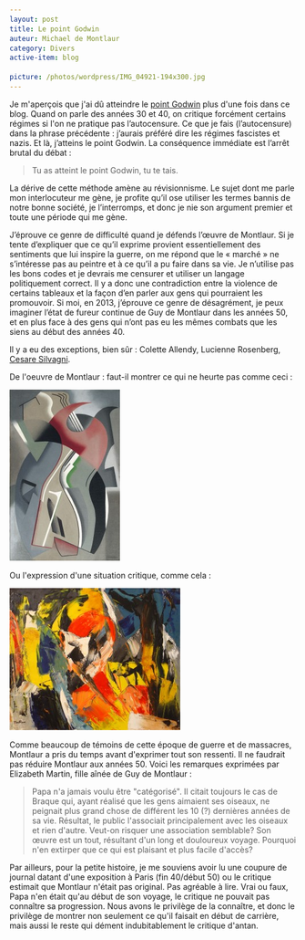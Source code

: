 ```yaml
---
layout: post
title: Le point Godwin
auteur: Michael de Montlaur
category: Divers
active-item: blog

picture: /photos/wordpress/IMG_04921-194x300.jpg
---
```


Je m'aperçois que j'ai dû atteindre le <a href="http://fr.wiktionary.org/wiki/point_Godwin">point Godwin</a> plus d'une fois dans ce blog. Quand on parle des années 30 et 40, on critique forcément certains régimes si l'on ne pratique pas l’autocensure. Ce que je fais (l’autocensure) dans la phrase précédente : j’aurais préféré dire les régimes fascistes et nazis. Et là, j’atteins le point Godwin. La conséquence immédiate est l’arrêt brutal du débat :
> Tu as atteint le point Godwin, tu te tais.

La dérive de cette méthode amène au révisionnisme. Le sujet dont me parle mon interlocuteur me gène, je profite qu’il ose utiliser les termes bannis de notre bonne société, je l’interromps, et donc je nie son argument premier et toute une période qui me gène.

<!--more-->

J’éprouve ce genre de difficulté quand je défends l’œuvre de Montlaur. Si je tente d’expliquer que ce qu’il exprime provient essentiellement des sentiments que lui inspire la guerre, on me répond que le « marché » ne s’intéresse pas au peintre et à ce qu’il a pu faire dans sa vie. Je n’utilise pas les bons codes et je devrais me censurer et utiliser un langage politiquement correct. Il y a donc une contradiction entre la violence de certains tableaux et la façon d’en parler aux gens qui pourraient les promouvoir. Si moi, en 2013, j’éprouve ce genre de désagrément, je peux imaginer l’état de fureur continue de Guy de Montlaur dans les années 50, et en plus face à des gens qui n’ont pas eu les mêmes combats que les siens au début des années 40.

Il y a eu des exceptions, bien sûr : Colette Allendy, Lucienne Rosenberg, <a href="http://fr.wikipedia.org/wiki/Giulio_Cesare_Silvagni">Cesare Silvagni</a>.

De l'oeuvre de Montlaur : faut-il montrer ce qui ne heurte pas comme ceci :

<img src="/photos/wordpress/IMG_04921-194x300.jpg" alt="Chemin de fer - Mars 1950">

Ou l'expression d'une situation critique, comme cela :

<img src="/photos/wordpress/La-nuit-du-14-au-15-aout-300x249.jpg" alt="La nuit du 14 au 15 août - 1972">

Comme beaucoup de témoins de cette époque de guerre et de massacres, Montlaur a pris du temps avant d'exprimer tout son ressenti. Il ne faudrait pas réduire Montlaur aux années 50. Voici les remarques exprimées par Elizabeth Martin, fille aînée de Guy de Montlaur :

>Papa n'a jamais voulu être "catégorisé". Il citait toujours le cas de Braque qui, ayant réalisé que les gens aimaient ses oiseaux, ne peignait plus grand chose de différent les 10 (?) dernières années de sa vie. Résultat, le public l'associait principalement avec les oiseaux et rien d'autre. Veut-on risquer une association semblable? Son œuvre est un tout, résultant d'un long et douloureux voyage. Pourquoi n'en extirper que ce qui est plaisant et plus facile d'accès?
>
Par ailleurs, pour la petite histoire, je me souviens avoir lu une coupure de journal datant d'une exposition à Paris (fin 40/début 50) ou le critique estimait que Montlaur n'était pas original. Pas agréable à lire. Vrai ou faux, Papa n'en était qu'au début de son voyage, le critique ne pouvait pas connaître sa progression. Nous avons le privilège de la connaître, et donc le privilège de montrer non seulement ce qu'il faisait en début de carrière, mais aussi le reste qui dément indubitablement le critique d'antan.
